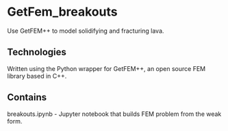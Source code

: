 # GetFem_breakouts
Use GetFEM++ to model solidifying and fracturing lava. 

## Technologies
Written using the Python wrapper for GetFEM++, an open source FEM library based in C++. 

## Contains
breakouts.ipynb - Jupyter notebook that builds FEM problem from the weak form.
